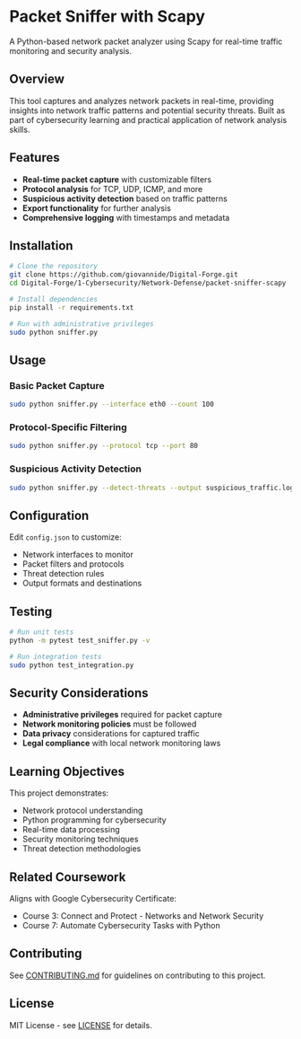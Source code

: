 # Packet Sniffer with Scapy

A Python-based network packet analyzer using Scapy for real-time traffic monitoring and security analysis.

## Overview

This tool captures and analyzes network packets in real-time, providing insights into network traffic patterns and potential security threats. Built as part of cybersecurity learning and practical application of network analysis skills.

## Features

- **Real-time packet capture** with customizable filters
- **Protocol analysis** for TCP, UDP, ICMP, and more
- **Suspicious activity detection** based on traffic patterns
- **Export functionality** for further analysis
- **Comprehensive logging** with timestamps and metadata

## Installation

```bash
# Clone the repository
git clone https://github.com/giovannide/Digital-Forge.git
cd Digital-Forge/1-Cybersecurity/Network-Defense/packet-sniffer-scapy

# Install dependencies
pip install -r requirements.txt

# Run with administrative privileges
sudo python sniffer.py
```

## Usage

### Basic Packet Capture
```bash
sudo python sniffer.py --interface eth0 --count 100
```

### Protocol-Specific Filtering
```bash
sudo python sniffer.py --protocol tcp --port 80
```

### Suspicious Activity Detection
```bash
sudo python sniffer.py --detect-threats --output suspicious_traffic.log
```

## Configuration

Edit `config.json` to customize:
- Network interfaces to monitor
- Packet filters and protocols
- Threat detection rules
- Output formats and destinations

## Testing

```bash
# Run unit tests
python -m pytest test_sniffer.py -v

# Run integration tests
sudo python test_integration.py
```

## Security Considerations

- **Administrative privileges** required for packet capture
- **Network monitoring policies** must be followed
- **Data privacy** considerations for captured traffic
- **Legal compliance** with local network monitoring laws

## Learning Objectives

This project demonstrates:
- Network protocol understanding
- Python programming for cybersecurity
- Real-time data processing
- Security monitoring techniques
- Threat detection methodologies

## Related Coursework

Aligns with Google Cybersecurity Certificate:
- Course 3: Connect and Protect - Networks and Network Security
- Course 7: Automate Cybersecurity Tasks with Python

## Contributing

See [CONTRIBUTING.md](../../../docs/CONTRIBUTING.md) for guidelines on contributing to this project.

## License

MIT License - see [LICENSE](../../../LICENSE) for details.
